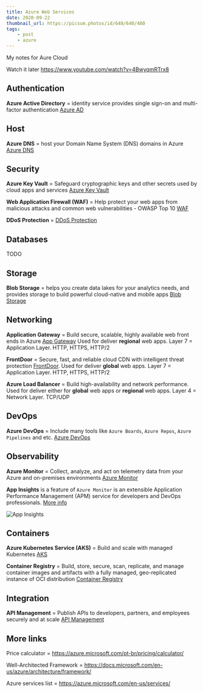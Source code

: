 ```yaml
---
title: Azure Web Services
date: 2020-09-22
thumbnail_url: https://picsum.photos/id/640/640/480
tags:
    - post
    - azure
---
```


My notes for Aure Cloud
<!--more-->

Watch it later https://www.youtube.com/watch?v=4BwyqmRTrx8

## Authentication

**Azure Active Directory** = identity service provides single sign-on and multi-factor authentication [Azure AD](https://azure.microsoft.com/en-us/services/active-directory/#overview)

## Host

**Azure DNS** = host your Domain Name System (DNS) domains in Azure [Azure DNS](https://azure.microsoft.com/en-us/services/dns/#overview)

## Security

**Azure Key Vault** = Safeguard cryptographic keys and other secrets used by cloud apps and services [Azure Key Vault](https://azure.microsoft.com/en-us/services/key-vault/#overview)

**Web Application Firewall (WAF)** = Help protect your web apps from malicious attacks and common web vulnerabilities - OWASP Top 10 [WAF](https://azure.microsoft.com/en-us/services/web-application-firewall/#overview)

**DDoS Protection** = [DDoS Protection](https://azure.microsoft.com/en-us/services/ddos-protection/)

## Databases

TODO

## Storage

**Blob Storage** = helps you create data lakes for your analytics needs, and provides storage to build powerful cloud-native and mobile apps [Blob Storage](https://azure.microsoft.com/en-us/services/storage/blobs/#overview)

## Networking

**Application Gateway** = Build secure, scalable, highly available web front ends in Azure [App Gateway](https://azure.microsoft.com/en-us/services/application-gateway/) Used for deliver __**regional**__ web apps. Layer 7 = Application Layer. HTTP, HTTPS, HTTP/2

**FrontDoor** = Secure, fast, and reliable cloud CDN with intelligent threat protection [FrontDoor](https://azure.microsoft.com/en-us/services/frontdoor/). Used for deliver __**global**__ web apps. Layer 7 = Application Layer. HTTP, HTTPS, HTTP/2

**Azure Load Balancer** = Build high-availability and network performance. Used for deliver either for __**global**__ web apps or __**regional**__ web apps. Layer 4 = Network Layer. TCP/UDP

## DevOps

**Azure DevOps** = Include many tools like `Azure Boards`, `Azure Repos`, `Azure Pipelines` and etc. [Azure DevOps](https://azure.microsoft.com/en-us/services/devops/#overview)

## Observability

**Azure Monitor** = Collect, analyze, and act on telemetry data from your Azure and on-premises environments [Azure Monitor](https://azure.microsoft.com/en-us/services/monitor/#overview)

**App Insights** is a feature of `Azure Monitor` is an extensible Application Performance Management (APM) service for developers and DevOps professionals. [More info](https://docs.microsoft.com/en-us/azure/azure-monitor/app/app-insights-overview)

![App Insights](https://docs.microsoft.com/en-us/azure/azure-monitor/app/media/app-insights-overview/diagram.png)

## Containers

**Azure Kubernetes Service (AKS)** = Build and scale with managed Kubernetes [AKS](https://azure.microsoft.com/en-us/services/kubernetes-service/)

**Container Registry** = Build, store, secure, scan, replicate, and manage container images and artifacts with a fully managed, geo-replicated instance of OCI distribution [Container Registry](https://azure.microsoft.com/en-us/services/container-registry/)

## Integration

**API Management** = Publish APIs to developers, partners, and employees securely and at scale [API Management](https://azure.microsoft.com/en-us/services/api-management/)

## More links

Price calculator = https://azure.microsoft.com/pt-br/pricing/calculator/

Well-Architected Framework = https://docs.microsoft.com/en-us/azure/architecture/framework/

Azure services list = https://azure.microsoft.com/en-us/services/


